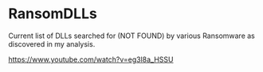# RansomDLLs

Current list of DLLs searched for (NOT FOUND) by various Ransomware as discovered in my analysis.

https://www.youtube.com/watch?v=eg3l8a_HSSU
